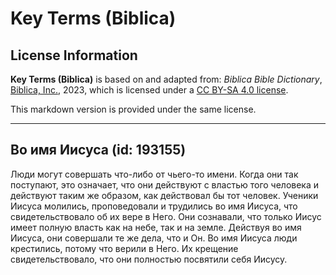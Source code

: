 # Key Terms (Biblica)

## License Information

**Key Terms (Biblica)** is based on and adapted from: _Biblica Bible Dictionary_, [Biblica, Inc.](https://www.biblica.com/), 2023, which is licensed under a [CC BY-SA 4.0 license](https://creativecommons.org/licenses/by-sa/4.0/legalcode.en).

This markdown version is provided under the same license.



--------------------------------

## Во имя Иисуса (id: 193155)

Люди могут совершать что\-либо от чьего\-то имени. Когда они так поступают, это означает, что они действуют с властью того человека и действуют таким же образом, как действовал бы тот человек. Ученики Иисуса молились, проповедовали и трудились во имя Иисуса, что свидетельствовало об их вере в Него. Они сознавали, что только Иисус имеет полную власть как на небе, так и на земле. Действуя во имя Иисуса, они совершали те же дела, что и Он. Во имя Иисуса люди крестились, потому что верили в Него. Их крещение свидетельствовало, что они полностью посвятили себя Иисусу. 


